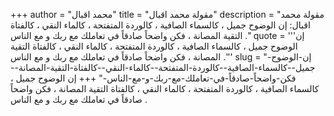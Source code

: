 +++
author = "محمد اقبال"
title = "مقولة محمد اقبال"
description = "مقولة محمد اقبال: إن الوضوح جميل ، كالسماء الصافية ، كالوردة المتفتحة ، كالماء النقي ، كالفتاة التقية المصانة ، فكن واضحاً صادقاً في تعاملك مع ربك و مع الناس ."
quote = '''إن الوضوح جميل ، كالسماء الصافية ، كالوردة المتفتحة ، كالماء النقي ، كالفتاة التقية المصانة ، فكن واضحاً صادقاً في تعاملك مع ربك و مع الناس .''' 
slug = "إن-الوضوح-جميل--كالسماء-الصافية--كالوردة-المتفتحة--كالماء-النقي--كالفتاة-التقية-المصانة--فكن-واضحاً-صادقاً-في-تعاملك-مع-ربك-و-مع-الناس-"
+++
إن الوضوح جميل ، كالسماء الصافية ، كالوردة المتفتحة ، كالماء النقي ، كالفتاة التقية المصانة ، فكن واضحاً صادقاً في تعاملك مع ربك و مع الناس .
